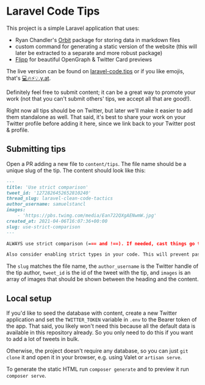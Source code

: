 # Laravel Code Tips

This project is a simple Laravel application that uses:
- Ryan Chandler's [Orbit](https://github.com/ryangjchandler/orbit) package for storing data in markdown files
- custom command for generating a static version of the website (this will later be extracted to a separate and more robust package)
- [Flipp](https://useflipp.io) for beautiful OpenGraph & Twitter Card previews

The live version can be found on [laravel-code.tips](https://laravel-code.tips) or if you like emojis, that's [💻🔥⚡️💡.y.at](https://💻🔥⚡️💡.y.at).

Definitely feel free to submit content; it can be a great way to promote your work (not that you can't submit others' tips, we accept all that are good!).

Right now all tips should be on Twitter, but later we'll make it easier to add them standalone as well. That said, it's best to share your work on your Twitter profile before adding it here, since we link back to your Twitter post & profile.

## Submitting tips

Open a PR adding a new file to `content/tips`. The file name should be a unique slug of the tip. The content should look like this:
```md
---
title: 'Use strict comparison'
tweet_id: '1272826452652810240'
thread_slug: laravel-clean-code-tactics
author_username: samuelstancl
images:
    - 'https://pbs.twimg.com/media/Ean722QXgAENwmW.jpg'
created_at: 2021-04-06T16:07:36+00:00
slug: use-strict-comparison
---

ALWAYS use strict comparison (=== and !==). If needed, cast things go the correct type before comparing. Better than weird == results

Also consider enabling strict types in your code. This will prevent passing variables of wrong data types to functions
```

The `slug` matches the file name, the `author_username` is the Twitter handle of the tip author, `tweet_id` is the id of the tweet with the tip, and `images` is an array of images that should be shown between the heading and the content.

## Local setup

If you'd like to seed the database with content, create a new Twitter application and set the `TWITTER_TOKEN` variable in `.env` to the Bearer token of the app. That said, you likely won't need this because all the default data is available in this repository already. So you only need to do this if you want to add a lot of tweets in bulk.

Otherwise, the project doesn't require any database, so you can just `git clone` it and open it in your browser, e.g. using Valet or `artisan serve`.

To generate the static HTML run `composer generate` and to preview it run `composer serve`.
